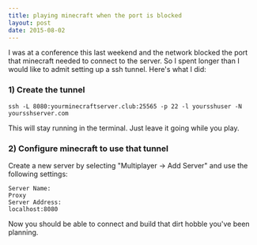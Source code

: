 ```yaml
---
title: playing minecraft when the port is blocked
layout: post
date: 2015-08-02
---
```


I was at a conference this last weekend and the network blocked the port that minecraft needed to connect to the server. So I spent longer than I would like to admit setting up a ssh tunnel. Here's what I did:

### 1) Create the tunnel

```
ssh -L 8080:yourminecraftserver.club:25565 -p 22 -l yoursshuser -N yoursshserver.com
```

This will stay running in the terminal. Just leave it going while you play.

### 2) Configure minecraft to use that tunnel

Create a new server by selecting "Multiplayer -> Add Server" and use the following settings:

```
Server Name:
Proxy
Server Address:
localhost:8080
```

Now you should be able to connect and build that dirt hobble you've been planning.
